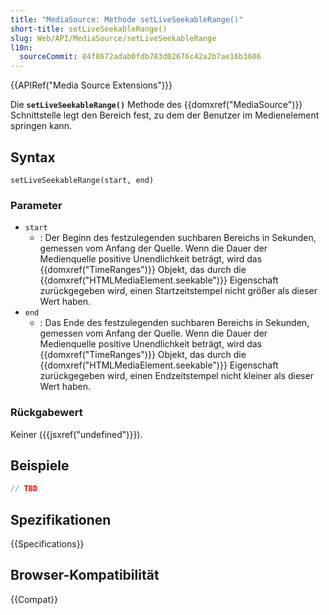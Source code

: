 ```yaml
---
title: "MediaSource: Methode setLiveSeekableRange()"
short-title: setLiveSeekableRange()
slug: Web/API/MediaSource/setLiveSeekableRange
l10n:
  sourceCommit: 84f8672adab0fdb783d02676c42a2b7ae16b3606
---
```


{{APIRef("Media Source Extensions")}}

Die **`setLiveSeekableRange()`** Methode des
{{domxref("MediaSource")}} Schnittstelle legt den Bereich fest, zu dem der Benutzer im
Medienelement springen kann.

## Syntax

```js-nolint
setLiveSeekableRange(start, end)
```

### Parameter

- `start`
  - : Der Beginn des festzulegenden suchbaren Bereichs in Sekunden, gemessen vom Anfang der
    Quelle. Wenn die Dauer der Medienquelle positive Unendlichkeit beträgt, wird das
    {{domxref("TimeRanges")}} Objekt, das durch die
    {{domxref("HTMLMediaElement.seekable")}} Eigenschaft zurückgegeben wird, einen Startzeitstempel nicht
    größer als dieser Wert haben.
- `end`
  - : Das Ende des festzulegenden suchbaren Bereichs in Sekunden, gemessen vom Anfang der
    Quelle. Wenn die Dauer der Medienquelle positive Unendlichkeit beträgt, wird das
    {{domxref("TimeRanges")}} Objekt, das durch die
    {{domxref("HTMLMediaElement.seekable")}} Eigenschaft zurückgegeben wird, einen Endzeitstempel nicht
    kleiner als dieser Wert haben.

### Rückgabewert

Keiner ({{jsxref("undefined")}}).

## Beispiele

```js
// TBD
```

## Spezifikationen

{{Specifications}}

## Browser-Kompatibilität

{{Compat}}
